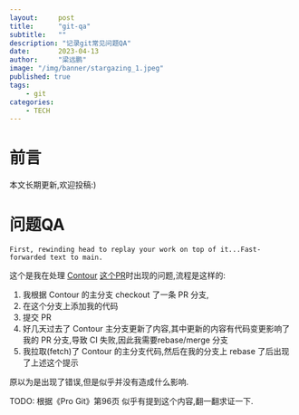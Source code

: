 ```yaml
---
layout:     post 
title:      "git-qa"
subtitle:   ""
description: "记录git常见问题QA"
date:       2023-04-13
author:     "梁远鹏"
image: "/img/banner/stargazing_1.jpeg"
published: true
tags:
    - git
categories: 
    - TECH
---
```


# 前言 

本文长期更新,欢迎投稿:)

# 问题QA

```shell
First, rewinding head to replay your work on top of it...Fast-forwarded text to main.
```

这个是我在处理 [Contour](https://github.com/projectcontour/contour) [这个PR](https://github.com/projectcontour/contour/pull/5157)时出现的问题,流程是这样的:

1. 我根据 Contour 的主分支 checkout 了一条 PR 分支,
2. 在这个分支上添加我的代码
3. 提交 PR
4. 好几天过去了 Contour 主分支更新了内容,其中更新的内容有代码变更影响了我的 PR 分支,导致 CI 失败,因此我需要rebase/merge 分支
5. 我拉取(fetch)了 Contour 的主分支代码,然后在我的分支上 rebase 了后出现了上述这个提示

原以为是出现了错误,但是似乎并没有造成什么影响.

TODO: 根据《Pro Git》第96页 似乎有提到这个内容,翻一翻求证一下.




